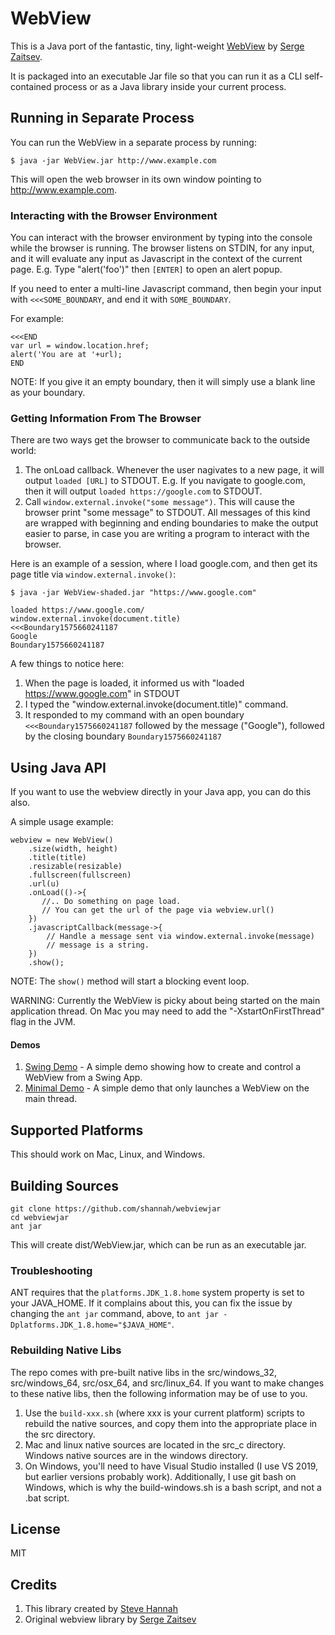 # WebView

This is a Java port of the fantastic, tiny, light-weight [WebView](https://github.com/zserge/webview) by [Serge Zaitsev](https://zserge.com).

It is packaged into an executable Jar file so that you can run it as a CLI self-contained process or as a Java library inside your current process.

## Running in Separate Process


You can run the WebView in a separate process by running:

~~~~
$ java -jar WebView.jar http://www.example.com
~~~~

This will open the web browser in its own window pointing to http://www.example.com.

### Interacting with the Browser Environment

You can interact with the browser environment by typing into the console while the browser is running.  The browser listens on STDIN, for any input, and it will evaluate any input as Javascript in the context of the current page.  E.g. Type "alert('foo')" then `[ENTER]` to open an alert popup.  

If you need to enter a multi-line Javascript command, then begin your input with `<<<SOME_BOUNDARY`, and end it with `SOME_BOUNDARY`.

For example:

~~~~
<<<END
var url = window.location.href;
alert('You are at '+url);
END
~~~~

NOTE:  If you give it an empty boundary, then it will simply use a blank line as your boundary.

### Getting Information From The Browser

There are two ways get the browser to communicate back to the outside world:

1. The onLoad callback.  Whenever the user nagivates to a new page, it will output `loaded [URL]` to STDOUT.  E.g. If you navigate to google.com, then it will output `loaded https://google.com` to STDOUT.
2. Call `window.external.invoke("some message")`.  This will cause the browser print "some message" to STDOUT.  All messages of this kind are wrapped with beginning and ending boundaries to make the output easier to parse, in case you are writing a program to interact with the browser.

Here is an example of a session, where I load google.com, and then get its page title via `window.external.invoke()`:

~~~~
$ java -jar WebView-shaded.jar "https://www.google.com"

loaded https://www.google.com/
window.external.invoke(document.title)
<<<Boundary1575660241187
Google
Boundary1575660241187
~~~~

A few things to notice here:

1. When the page is loaded, it informed us with "loaded https://www.google.com" in STDOUT
2. I typed the "window.external.invoke(document.title)" command.
3. It responded to my command with an open boundary `<<<Boundary1575660241187` followed by the message ("Google"), followed by the closing boundary `Boundary1575660241187`

## Using Java API

If you want to use the webview directly in your Java app, you can do this also. 

A simple usage example:

~~~~
webview = new WebView()
    .size(width, height)
    .title(title)
    .resizable(resizable)
    .fullscreen(fullscreen)
    .url(u)
    .onLoad(()->{
       //.. Do something on page load.
	   // You can get the url of the page via webview.url()
    })
    .javascriptCallback(message->{
        // Handle a message sent via window.external.invoke(message)
        // message is a string.
    })
    .show();
~~~~

NOTE: The `show()` method will start a blocking event loop.

WARNING: Currently the WebView is picky about being started on the main application thread.  On Mac you may need to add the "-XstartOnFirstThread" flag in the JVM.

#### Demos

1. [Swing Demo](demos/WebViewSwingDemo/README.md) - A simple demo showing how to create and control a WebView from a Swing App.
2. [Minimal Demo](demos/WebViewMinimalDemo/README.md) - A simple demo that only launches a WebView on the main thread.

## Supported Platforms

This should work on Mac, Linux, and Windows.


## Building Sources

~~~
git clone https://github.com/shannah/webviewjar
cd webviewjar
ant jar
~~~

This will create dist/WebView.jar, which can be run as an executable jar.

### Troubleshooting

ANT requires that the `platforms.JDK_1.8.home` system property is set to your JAVA_HOME.  If it complains about this, you can fix the issue by changing the `ant jar` command, above, to `ant jar -Dplatforms.JDK_1.8.home="$JAVA_HOME"`.

### Rebuilding Native Libs

The repo comes with pre-built native libs in the src/windows_32, src/windows_64, src/osx_64, and src/linux_64.  If you want to make changes to these native libs, then the following information may be of use to you.

1. Use the `build-xxx.sh` (where xxx is your current platform) scripts to rebuild the native sources, and copy them into the appropriate place in the src directory.
2. Mac and linux native sources are located in the src_c directory.  Windows native sources are in the windows directory.
3. On Windows, you'll need to have Visual Studio installed (I use VS 2019, but earlier versions probably work).  Additionally, I use git bash on Windows, which is why the build-windows.sh is a bash script, and not a .bat script.



## License

MIT

## Credits

1. This library created by [Steve Hannah](https://sjhannah.com)
2. Original webview library by [Serge Zaitsev](https://zserge.com)